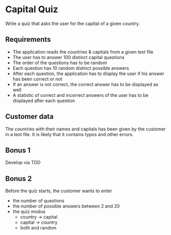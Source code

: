 # Capital Quiz

Write a quiz that asks the user for the capital of a given country.

## Requirements

* The application reads the countries & capitals from a given text file
* The user has to answer 100 distinct capital questions
* The order of the questions has to be random
* Each question has 10 random distinct possible answers
* After each question, the application has to display the user if his answer has been correct or not
* If an answer is not correct, the correct answer has to be displayed as well
* A statistic of correct and incorrect answers of the user has to be displayed after each question

## Customer data

The countries with their names and capitals has been given by the customer in a text file.
It is likely that it contains typos and other errors.

## Bonus 1 

Develop via TDD

## Bonus 2

Before the quiz starts, the customer wants to enter
* the number of questions 
* the number of possible answers between 2 and 20
* the quiz modus
  * country -> capital
  * capital -> country
  * both and random